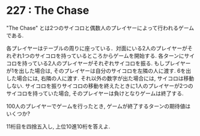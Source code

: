 # 227 : The Chase

"The Chase" とは2つのサイコロと偶数人のプレイヤーによって行われるゲームである.

各プレイヤーはテーブルの周りに座っている．対面にいる2人のプレイヤーがそれぞれ1つのサイコロを持っているところからゲームを開始する. 各ターンにサイコロを持っている2人のプレイヤーがそれぞれサイコロを振る. もしプレイヤーが1を出した場合は, そのプレイヤーは自分のサイコロを左隣の人に渡す. 6を出した場合には, 右隣の人に渡す. それ以外の数字が出た場合には, サイコロは移動しない. サイコロを振りサイコロの移動を終えたときに1人のプレイヤーが2つのサイコロを持っていた場合, そのプレイヤーは負けとなりゲームは終了する.

100人のプレイヤーでゲームを行ったとき, ゲームが終了するターンの期待値はいくつか?

11桁目を四捨五入し, 上位10進10桁を答えよ.
